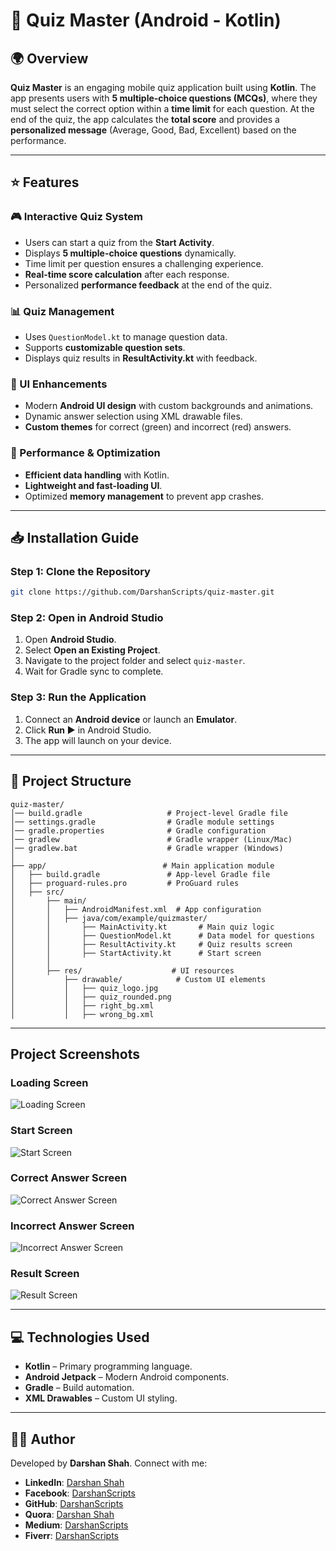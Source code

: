 # 🎯 Quiz Master (Android - Kotlin)

## 🌍 Overview

**Quiz Master** is an engaging mobile quiz application built using **Kotlin**. The app presents users with **5 multiple-choice questions (MCQs)**, where they must select the correct option within a **time limit** for each question. At the end of the quiz, the app calculates the **total score** and provides a **personalized message** (Average, Good, Bad, Excellent) based on the performance.

---

## ⭐ Features

### 🎮 Interactive Quiz System
- Users can start a quiz from the **Start Activity**.
- Displays **5 multiple-choice questions** dynamically.
- Time limit per question ensures a challenging experience.
- **Real-time score calculation** after each response.
- Personalized **performance feedback** at the end of the quiz.

### 📊 Quiz Management
- Uses `QuestionModel.kt` to manage question data.
- Supports **customizable question sets**.
- Displays quiz results in **ResultActivity.kt** with feedback.

### 🎨 UI Enhancements
- Modern **Android UI design** with custom backgrounds and animations.
- Dynamic answer selection using XML drawable files.
- **Custom themes** for correct (green) and incorrect (red) answers.

### 🚀 Performance & Optimization
- **Efficient data handling** with Kotlin.
- **Lightweight and fast-loading UI**.
- Optimized **memory management** to prevent app crashes.

---

## 📥 Installation Guide

### Step 1: Clone the Repository
```sh
git clone https://github.com/DarshanScripts/quiz-master.git
```

### Step 2: Open in Android Studio
1. Open **Android Studio**.
2. Select **Open an Existing Project**.
3. Navigate to the project folder and select `quiz-master`.
4. Wait for Gradle sync to complete.

### Step 3: Run the Application
1. Connect an **Android device** or launch an **Emulator**.
2. Click **Run ▶** in Android Studio.
3. The app will launch on your device.

---

## 📂 Project Structure

```
quiz-master/
│── build.gradle                   # Project-level Gradle file
│── settings.gradle                # Gradle module settings
│── gradle.properties              # Gradle configuration
│── gradlew                        # Gradle wrapper (Linux/Mac)
│── gradlew.bat                    # Gradle wrapper (Windows)
│
├── app/                          # Main application module
│   ├── build.gradle               # App-level Gradle file
│   ├── proguard-rules.pro         # ProGuard rules
│   ├── src/
│       ├── main/
│       │   ├── AndroidManifest.xml  # App configuration
│       │   ├── java/com/example/quizmaster/
│       │       ├── MainActivity.kt       # Main quiz logic
│       │       ├── QuestionModel.kt      # Data model for questions
│       │       ├── ResultActivity.kt     # Quiz results screen
│       │       ├── StartActivity.kt      # Start screen
│       │
│       ├── res/                    # UI resources
│           ├── drawable/            # Custom UI elements
│           │   ├── quiz_logo.jpg
│           │   ├── quiz_rounded.png
│           │   ├── right_bg.xml
│           │   ├── wrong_bg.xml
```

---

## Project Screenshots

### Loading Screen
![Loading Screen](assets/images/LoadingScreen.png)

### Start Screen
![Start Screen](assets/images/StartScreen.png)

### Correct Answer Screen
![Correct Answer Screen](assets/images/CorrectAnswerScreen.png)

### Incorrect Answer Screen
![Incorrect Answer Screen](assets/images/IncorrectAnswerScreen.png)

### Result Screen
![Result Screen](assets/images/ResultScreen.png)

---

## 💻 Technologies Used
- **Kotlin** – Primary programming language.
- **Android Jetpack** – Modern Android components.
- **Gradle** – Build automation.
- **XML Drawables** – Custom UI styling.

---

## 👨‍💻 Author
Developed by **Darshan Shah**. Connect with me:

- **LinkedIn**: [Darshan Shah](https://www.linkedin.com/in/darshan-shah-tech/)
- **Facebook**: [DarshanScripts](https://www.facebook.com/DarshanScripts)
- **GitHub**: [DarshanScripts](https://github.com/DarshanScripts)
- **Quora**: [Darshan Shah](https://www.quora.com/profile/Darshan-Shah-1056)
- **Medium**: [DarshanScripts](https://medium.com/@DarshanScripts)
- **Fiverr**: [DarshanScripts](https://www.fiverr.com/darshanscripts)
